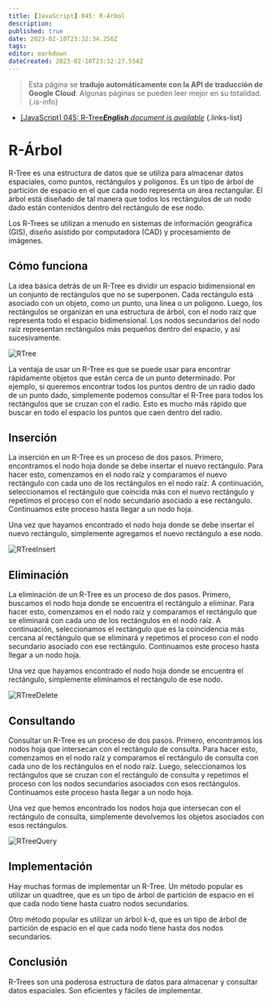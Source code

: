 ```yaml
---
title: [JavaScript] 045: R-Árbol
description: 
published: true
date: 2023-02-10T23:32:34.256Z
tags: 
editor: markdown
dateCreated: 2023-02-10T23:32:27.554Z
---
```


> Esta página se **tradujo automáticamente con la API de traducción de Google Cloud**.
Algunas páginas se pueden leer mejor en su totalidad.{.is-info}



- [[JavaScript] 045: R-Tree***English** document is available*](/en/Knowledge-base/Algorithm/javascript-045-r-tree)
{.links-list}


# R-Árbol

R-Tree es una estructura de datos que se utiliza para almacenar datos espaciales, como puntos, rectángulos y polígonos. Es un tipo de árbol de partición de espacio en el que cada nodo representa un área rectangular. El árbol está diseñado de tal manera que todos los rectángulos de un nodo dado están contenidos dentro del rectángulo de ese nodo.

Los R-Trees se utilizan a menudo en sistemas de información geográfica (GIS), diseño asistido por computadora (CAD) y procesamiento de imágenes.

## Cómo funciona

La idea básica detrás de un R-Tree es dividir un espacio bidimensional en un conjunto de rectángulos que no se superponen. Cada rectángulo está asociado con un objeto, como un punto, una línea o un polígono. Luego, los rectángulos se organizan en una estructura de árbol, con el nodo raíz que representa todo el espacio bidimensional. Los nodos secundarios del nodo raíz representan rectángulos más pequeños dentro del espacio, y así sucesivamente.

![RTree](https://github.com/mykeels/45-JavaScript-Data-Structures-Algorithms/blob/master/assets/045-rtree.png)

La ventaja de usar un R-Tree es que se puede usar para encontrar rápidamente objetos que están cerca de un punto determinado. Por ejemplo, si queremos encontrar todos los puntos dentro de un radio dado de un punto dado, simplemente podemos consultar el R-Tree para todos los rectángulos que se cruzan con el radio. Esto es mucho más rápido que buscar en todo el espacio los puntos que caen dentro del radio.

## Inserción

La inserción en un R-Tree es un proceso de dos pasos. Primero, encontramos el nodo hoja donde se debe insertar el nuevo rectángulo. Para hacer esto, comenzamos en el nodo raíz y comparamos el nuevo rectángulo con cada uno de los rectángulos en el nodo raíz. A continuación, seleccionamos el rectángulo que coincida más con el nuevo rectángulo y repetimos el proceso con el nodo secundario asociado a ese rectángulo. Continuamos este proceso hasta llegar a un nodo hoja.

Una vez que hayamos encontrado el nodo hoja donde se debe insertar el nuevo rectángulo, simplemente agregamos el nuevo rectángulo a ese nodo.

![RTreeInsert](https://github.com/mykeels/45-JavaScript-Data-Structures-Algorithms/blob/master/assets/045-rtree-insert.png)

## Eliminación

La eliminación de un R-Tree es un proceso de dos pasos. Primero, buscamos el nodo hoja donde se encuentra el rectángulo a eliminar. Para hacer esto, comenzamos en el nodo raíz y comparamos el rectángulo que se eliminará con cada uno de los rectángulos en el nodo raíz. A continuación, seleccionamos el rectángulo que es la coincidencia más cercana al rectángulo que se eliminará y repetimos el proceso con el nodo secundario asociado con ese rectángulo. Continuamos este proceso hasta llegar a un nodo hoja.

Una vez que hayamos encontrado el nodo hoja donde se encuentra el rectángulo, simplemente eliminamos el rectángulo de ese nodo.

![RTreeDelete](https://github.com/mykeels/45-JavaScript-Data-Structures-Algorithms/blob/master/assets/045-rtree-delete.png)

## Consultando

Consultar un R-Tree es un proceso de dos pasos. Primero, encontramos los nodos hoja que intersecan con el rectángulo de consulta. Para hacer esto, comenzamos en el nodo raíz y comparamos el rectángulo de consulta con cada uno de los rectángulos en el nodo raíz. Luego, seleccionamos los rectángulos que se cruzan con el rectángulo de consulta y repetimos el proceso con los nodos secundarios asociados con esos rectángulos. Continuamos este proceso hasta llegar a un nodo hoja.

Una vez que hemos encontrado los nodos hoja que intersecan con el rectángulo de consulta, simplemente devolvemos los objetos asociados con esos rectángulos.

![RTreeQuery](https://github.com/mykeels/45-JavaScript-Data-Structures-Algorithms/blob/master/assets/045-rtree-query.png)

## Implementación

Hay muchas formas de implementar un R-Tree. Un método popular es utilizar un quadtree, que es un tipo de árbol de partición de espacio en el que cada nodo tiene hasta cuatro nodos secundarios.

Otro método popular es utilizar un árbol k-d, que es un tipo de árbol de partición de espacio en el que cada nodo tiene hasta dos nodos secundarios.

## Conclusión

R-Trees son una poderosa estructura de datos para almacenar y consultar datos espaciales. Son eficientes y fáciles de implementar.